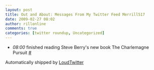 ```yaml
---
layout: post
title: Out and About: Messages From My Twitter Feed Merrill517
date: 2009-02-27 08:02
author: rillonline
comments: true
categories: [twitter roundup, Uncategorized]
---
```

<ul class="loudtwitter"><li><em>08:00</em> finished reading Steve Berry's new book The Charlemagne Pursuit <a href="http://twitter.com/merrill517/statuses/1258075756">#</a></li></ul>Automatically shipped by <a href="http://www.loudtwitter.com">LoudTwitter</a><img src="http://1258075756.data.loudtwitter.com/72113269833264258" width="1" height="1" border="0" />
